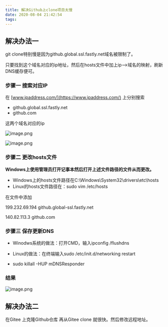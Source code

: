 ```yaml
---
title: 解决Github上clone项目太慢
date: 2020-08-04 21:42:54
tags:
---
```


## 解决办法一

git clone特别慢是因为github.global.ssl.fastly.net域名被限制了。

只要找到这个域名对应的ip地址，然后在hosts文件中加上ip–>域名的映射，刷新DNS缓存便可。

### 步骤一 搜索对应IP

在 [www.ipaddress.com/](https://www.ipaddress.com/) 上分别搜索

- github.global.ssl.fastly.net
- github.com

这两个域名对应的ip

![image.png](https://upload-images.jianshu.io/upload_images/4118241-eee27d76df7eb2bc.png?imageMogr2/auto-orient/strip%7CimageView2/2/w/1240)

![image.png](https://upload-images.jianshu.io/upload_images/4118241-a0f9eaa7fa2d75ed.png?imageMogr2/auto-orient/strip%7CimageView2/2/w/1240)

### 步骤二 更改hosts文件

**Windows上使用管理员打开记事本然后打开上述文件路径的文件从而更改。**

- Windows上的hosts文件路径在C:\Windows\System32\drivers\etc\hosts
- Linux的hosts文件路径在：sudo vim /etc/hosts

在文件中添加

199.232.69.194 github.global-ssl.fastly.net

140.82.113.3 github.com

### 步骤三 保存更新DNS

- Winodws系统的做法：打开CMD，输入ipconfig /flushdns

- Linux的做法：在终端输入sudo /etc/init.d/networking restart
- sudo killall -HUP mDNSResponder

### 结果

![image.png](https://upload-images.jianshu.io/upload_images/4118241-1ac9d99c1eca5ca7.png?imageMogr2/auto-orient/strip%7CimageView2/2/w/1240)

## 解决办法二

在Gitee 上克隆Github仓库 再从Gitee clone 就很快。然后修改远程地址。

